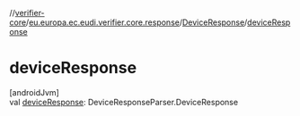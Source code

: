 //[verifier-core](../../../index.md)/[eu.europa.ec.eudi.verifier.core.response](../index.md)/[DeviceResponse](index.md)/[deviceResponse](device-response.md)

# deviceResponse

[androidJvm]\
val [deviceResponse](device-response.md): DeviceResponseParser.DeviceResponse
